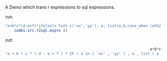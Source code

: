 A Demo which trans r expressions to sql expressions.

run: 

~~~ r
"a+b*c*(d-e+f)*ifelse(x %in% c('xx','yy'), a, list(a,b,case_when (a%%2!=0~1,a%/%2>=9~b,a-3==1~3)))" |>
    codes.src.r2sql.exprs ()
~~~

out: 

~~~ r
                                                                 a+b*c*(d-e+f)*ifelse(x %in% c('xx','yy'), a, list(a,b,case_when (a%%2!=0~1,a%/%2>=9~b,a-3==1~3))) 
"a + b * c * ( d - e + f ) * IF ( x in ( 'xx' , 'yy' ) , a , list ( a , b , CASE WHEN a % 2 != 0 THEN 1  WHEN a div 2 >= 9 THEN b  WHEN a - 3 == 1 THEN 3 END ) )" 
~~~
